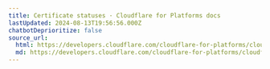 ```yaml
---
title: Certificate statuses · Cloudflare for Platforms docs
lastUpdated: 2024-08-13T19:56:56.000Z
chatbotDeprioritize: false
source_url:
  html: https://developers.cloudflare.com/cloudflare-for-platforms/cloudflare-for-saas/reference/certificate-statuses/
  md: https://developers.cloudflare.com/cloudflare-for-platforms/cloudflare-for-saas/reference/certificate-statuses/index.md
---
```


